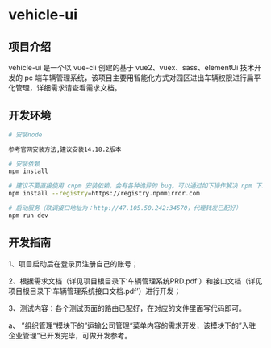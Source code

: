 # vehicle-ui

## 项目介绍

vehicle-ui 是一个以 vue-cli 创建的基于 vue2、vuex、sass、elementUi 技术开发的 pc 端车辆管理系统，该项目主要用智能化方式对园区进出车辆权限进行扁平化管理，详细需求请查看需求文档。

## 开发环境

```bash
# 安装node

参考官网安装方法,建议安装14.18.2版本

# 安装依赖
npm install

# 建议不要直接使用 cnpm 安装依赖，会有各种诡异的 bug。可以通过如下操作解决 npm 下载速度慢的问题
npm install --registry=https://registry.npmmirror.com

# 启动服务（联调接口地址为：http://47.105.50.242:34570，代理转发已配好）
npm run dev
```

## 开发指南

<p>1、项目启动后在登录页注册自己的账号；</p>
<p>2、根据需求文档（详见项目根目录下‘车辆管理系统PRD.pdf’）和接口文档（详见项目根目录下‘车辆管理系统接口文档.pdf’）进行开发；</p>
<p>3、测试内容：各个测试页面的路由已配好，在对应的文件里面写代码即可。</p>
<p>a、 ”组织管理“模块下的”运输公司管理“菜单内容的需求开发，该模块下的”入驻企业管理“已开发完毕，可做开发参考。</p>
